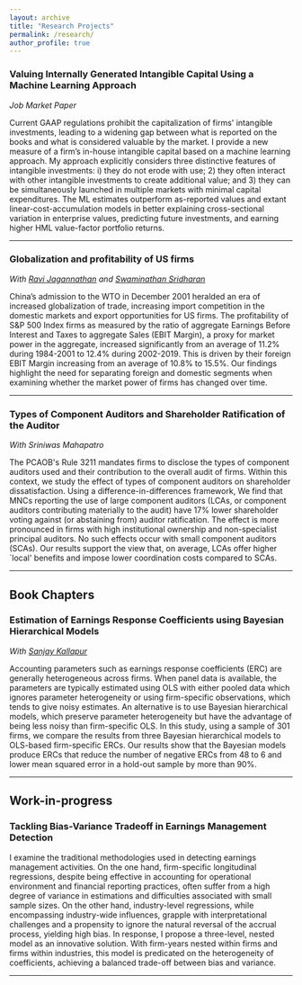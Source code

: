 ```yaml
---
layout: archive
title: "Research Projects"
permalink: /research/
author_profile: true
---
```


### Valuing Internally Generated Intangible Capital Using a Machine Learning Approach
*Job Market Paper*

Current GAAP regulations prohibit the capitalization of firms' intangible investments, leading to a widening gap between what is reported on the books and what is considered valuable by the market. I provide a new measure of a firm’s in-house intangible capital based on a machine learning approach. My approach explicitly considers three distinctive features of intangible investments: i) they do not erode with use; 2) they often interact with other intangible investments to create additional value; and 3) they can be simultaneously launched in multiple markets with minimal capital expenditures. The ML estimates outperform as-reported values and extant linear-cost-accumulation models in better explaining cross-sectional variation in enterprise values, predicting future investments, and earning higher HML value-factor portfolio returns.

---

### Globalization and profitability of US firms
*With [Ravi Jagannathan](https://en.wikipedia.org/wiki/Ravi_Jagannathan) and [Swaminathan Sridharan](https://www.kellogg.northwestern.edu/faculty/directory/sridharan_swaminathan.aspx)*

China’s admission to the WTO in December 2001 heralded an era of increased globalization of trade, increasing import competition in the domestic markets and export opportunities for US firms. The profitability of S&P 500 Index firms as measured by the ratio of aggregate Earnings Before Interest and Taxes to aggregate Sales (EBIT Margin), a proxy for market power in the aggregate, increased significantly from an average of 11.2% during 1984-2001 to 12.4% during 2002-2019.  This is driven by their foreign EBIT Margin increasing from an average of 10.8% to 15.5%.  Our findings highlight the need for separating foreign and domestic segments when examining whether the market power of firms has changed over time.

---

### Types of Component Auditors and Shareholder Ratification of the Auditor
*With Sriniwas Mahapatro*

The PCAOB's Rule 3211 mandates firms to disclose the types of component auditors used and their contribution to the overall audit of firms. Within this context, we study the effect of types of component auditors on shareholder dissatisfaction.  Using a difference-in-differences framework, We find that MNCs reporting the use of large component auditors (LCAs, or component auditors contributing materially to the audit) have 17% lower shareholder voting against (or abstaining from) auditor ratification. The effect is more pronounced in firms with high institutional ownership and non-specialist principal auditors. No such effects occur with small component auditors (SCAs). Our results support the view that, on average, LCAs offer higher `local' benefits and impose lower coordination costs compared to SCAs.

---

## Book Chapters

### Estimation of Earnings Response Coefficients using Bayesian Hierarchical Models
*With [Sanjay Kallapur](https://scholar.google.com/citations?user=Xa0GKZoAAAAJ&hl=en)*

Accounting parameters such as earnings response coefficients (ERC) are generally heterogeneous across firms. When panel data is available, the parameters are typically estimated using OLS with either pooled data which ignores parameter heterogeneity or using firm-specific observations, which tends to give noisy estimates. An alternative is to use Bayesian hierarchical models, which preserve parameter heterogeneity but have the advantage of being less noisy than firm-specific OLS. In this study, using a sample of 301 firms, we compare the results from three Bayesian hierarchical models to OLS-based firm-specific ERCs. Our results show that the Bayesian models produce ERCs that reduce the number of negative ERCs from 48 to 6 and lower mean squared error in a hold-out sample by more than 90%.

---

## Work-in-progress

### Tackling Bias-Variance Tradeoff in Earnings Management Detection


I examine the traditional methodologies used in detecting earnings management activities. On the one hand, firm-specific longitudinal regressions, despite being effective in accounting for operational environment and financial reporting practices, often suffer from a high degree of variance in estimations and difficulties associated with small sample sizes. On the other hand, industry-level regressions, while encompassing industry-wide influences, grapple with interpretational challenges and a propensity to ignore the natural reversal of the accrual process, yielding high bias. In response, I propose a three-level, nested model as an innovative solution. With firm-years nested within firms and firms within industries, this model is predicated on the heterogeneity of coefficients, achieving a balanced trade-off between bias and variance.

---

